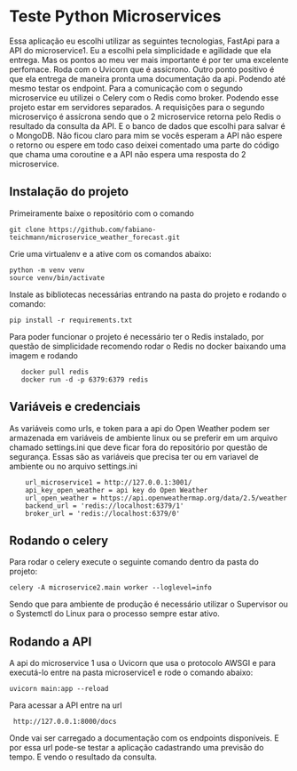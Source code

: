 # Teste Python Microservices
Essa aplicação eu escolhi utilizar as seguintes tecnologias, FastApi para a API do microservice1.
Eu a escolhi pela simplicidade e agilidade que ela entrega. Mas os pontos ao meu ver mais importante
é por ter uma excelente perfomace. Roda com o Uvicorn que é assícrono. Outro ponto positivo é que
ela entrega de maneira pronta uma documentação da api. Podendo até mesmo testar os endpoint.
Para a comunicação com o segundo microservice eu utilizei o Celery com o Redis como broker. Podendo 
esse projeto estar em servidores separados. A requisições para o segundo microserviço é assícrona
sendo que o 2 microservice retorna pelo Redis o resultado da consulta da API. E o banco de dados
que escolhi para salvar é o MongoDB. Não ficou claro para mim se vocês esperam a API não espere 
o retorno ou espere em todo caso deixei comentado uma parte do código que chama uma coroutine e a API
não espera uma resposta do 2 microservice.


## Instalação do projeto
Primeiramente baixe o repositório com o comando

    git clone https://github.com/fabiano-teichmann/microservice_weather_forecast.git
  
Crie uma virtualenv e a ative com os comandos abaixo:

    python -m venv venv
    source venv/bin/activate
    
Instale as bibliotecas necessárias entrando na pasta do projeto e rodando o comando:

    pip install -r requirements.txt
    
Para poder funcionar o projeto é necessário ter o Redis instalado, por questão de
simplicidade recomendo rodar o Redis no docker baixando uma imagem  e rodando

       docker pull redis
       docker run -d -p 6379:6379 redis 



## Variáveis e credenciais
As variáveis como urls, e token para a api do Open Weather
podem ser armazenada em variáveis de ambiente linux ou se preferir em um
arquivo chamado settings.ini que deve ficar fora do repositório
por questão de segurança. Essas são as variáveis que precisa ter ou em variavel de ambiente ou
no arquivo settings.ini

    
        url_microservice1 = http://127.0.0.1:3001/
        api_key_open_weather = api key do Open Weather
        url_open_weather = https://api.openweathermap.org/data/2.5/weather
        backend_url = 'redis://localhost:6379/1' 
        broker_url = 'redis://localhost:6379/0'
        
## Rodando o celery
Para rodar o celery execute o seguinte comando dentro da pasta do projeto:

    celery -A microservice2.main worker --loglevel=info
    
Sendo que para ambiente de produção é necessário utilizar o Supervisor ou o Systemctl
do Linux para  o processo sempre estar ativo.


## Rodando a API
A api do microservice 1 usa o Uvicorn que usa o protocolo AWSGI e para executá-lo
entre na pasta microservice1 e rode o comando abaixo:

    uvicorn main:app --reload
    
    
Para acessar a API entre na url

     http://127.0.0.1:8000/docs
     
Onde vai ser carregado a documentação com os endpoints disponíveis. E por essa url pode-se testar
a aplicação cadastrando uma previsão do tempo. E vendo o resultado da consulta.





        
        
        
